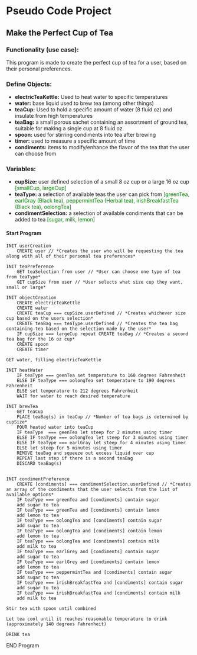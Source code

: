 # Pseudo Code Project
## Make the Perfect Cup of Tea

### Functionality (use case): 
This program is made to create the perfect cup of tea for a user, based on their personal preferences.

### Define Objects:
   - **electricTeaKettle:** Used to heat water to specific temperatures
   - **water:** base liquid used to brew tea (among other things)
   - **teaCup:** Used to hold a specific amount of water (8 fluid oz) and insulate from high temperatures
   - **teaBag:** a small porous sachet containing an assortment of ground tea, suitable for making a single cup at 8 fluid oz.
   - **spoon:** used for stirring condiments into tea after brewing
   - **timer:** used to measure a specific amount of time
   - **condiments:**  items to modify/enhance the flavor of the tea that the user can choose from


### Variables:
   - **cupSize:** user defined selection of a small 8 oz cup or a large 16 oz cup
        <span style="color: green">[smallCup, largeCup]</span>
   - **teaType:** a selection of available teas the user can pick from
        <span style="color: green">[greenTea, earlGray (Black tea), peppermintTea (Herbal tea), irishBreakfastTea (Black tea), oolongTea]</span>
   - **condimentSelection:** a selection of available condiments that can be added to tea
   <span style="color: green">[sugar, milk, lemon]</span>

#### Start Program
    INIT userCreation
        CREATE user // *Creates the user who will be requesting the tea along with all of their personal tea preferences*

    INIT teaPreference
        GET teaSelection from user // *User can choose one type of tea from teaType*
        GET cupSize from user // *User selects what size cup they want, small or large*

    INIT objectCreation
        CREATE electricTeaKettle
        CREATE water
        CREATE teaCup === cupSize.userDefined // *Creates whichever size cup based on the users selection*
        CREATE teaBag === teaType.userDefined // *Creates the tea bag containing tea based on the selection made by the user*
        IF cupSize === largeCup repeat CREATE teaBag // *Creates a second tea bag for the 16 oz cup*
        CREATE spoon
        CREATE timer

    GET water, filling electricTeaKettle

    INIT heatWater
        IF teaType === geenTea set temperature to 160 degrees Fahrenheit
        ELSE IF teaType === oolongTea set temperature to 190 degrees Fahrenheit
        ELSE set temperature to 212 degrees Fahrenheit
        WAIT for water to reach desired temperature

    INIT brewTea
        GET teaCup
        PLACE teaBag(s) in teaCup // *Number of tea bags is determined by cupSize*
        POUR heated water into teaCup
        IF teaType  === geenTea let steep for 2 minutes using timer
        ELSE IF teaType === oolongTea let steep for 3 minutes using timer
        ELSE IF teaType === earlGray let steep for 4 minutes using timer
        ELSE let steep for 5 minutes using timer
        REMOVE teaBag and squeeze out excess liquid over cup
        REPEAT last step if there is a second teaBag
        DISCARD teaBag(s)


    INIT condimentPreference
        CREATE [condiments] === condimentSelection.userDefined // *Creates an array of the condiments that the user selects from the list of available options*
        IF teaType === greenTea and [condiments] contain sugar
        add sugar to tea
        IF teaType === greenTea and [condiments] contain lemon
        add lemon to tea
        IF teaType === oolongTea and [condiments] contain sugar
        add sugar to tea
        IF teaType === oolongTea and [condiments] contain lemon
        add lemon to tea
        IF teaType === oolongTea and [condiments] contain milk
        add milk to tea
        IF teaType === earlGrey and [condiments] contain sugar
        add sugar to tea
        IF teaType === earlGrey and [condiments] contain lemon
        add lemon to tea
        IF teaType === peppermintTea and [condiments] contain sugar
        add sugar to tea
        IF teaType === irishBreakfastTea and [condiments] contain sugar
        add sugar to tea
        IF teaType === irishBreakfastTea and [condiments] contain milk
        add milk to tea

    Stir tea with spoon until combined

    Let tea cool until it reaches reasonable temperature to drink (approximately 140 degrees Fahrenheit)

    DRINK tea

END Program
